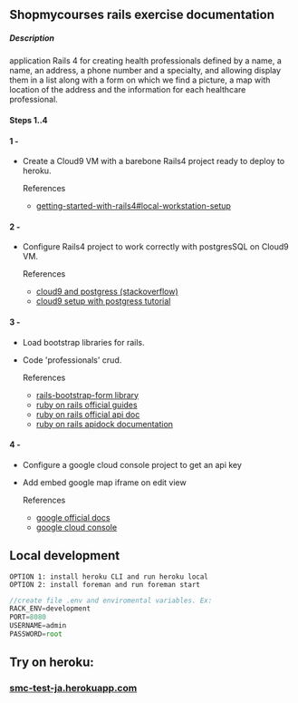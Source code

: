## Shopmycourses rails exercise documentation

##### Description

application Rails 4 for creating health professionals defined by a name, a name, an address, a phone number and a specialty, and allowing
display them in a list along with a form on which we find a picture, a map with location of the address and the information for each healthcare professional.

#### Steps 1..4

#### 1 -

 * Create a Cloud9 VM with a barebone Rails4 project ready to deploy to heroku.

	References
 	* [getting-started-with-rails4#local-workstation-setup](https://devcenter.heroku.com/articles/getting-started-with-rails4#local-workstation-setup)

#### 2 -

 * Configure Rails4 project to work correctly with postgresSQL on Cloud9 VM.

	References
 	* [cloud9 and postgress (stackoverflow)](http://stackoverflow.com/questions/26545746/cloud9-postgres)
 	* [cloud9 setup with postgress tutorial](https://github.com/Aerogami/guides/wiki/Cloud9-workspace-setup-with-Rails-and-Postgresql)

#### 3 -

 * Load bootstrap libraries for rails.
 * Code 'professionals' crud.

	References
 	* [rails-bootstrap-form library](https://github.com/bootstrap-ruby/rails-bootstrap-forms)
 	* [ruby on rails official guides](http://guides.rubyonrails.org)
 	* [ruby on rails official api doc](http://api.rubyonrails.org)
 	* [ruby on rails apidock documentation](http://apidock.com/rails/)

#### 4 -

 * Configure a google cloud console project to get an api key
 * Add embed google map iframe on edit view

	References
 	* [google official docs](https://console.cloud.google.com)
 	* [google cloud console](https://console.cloud.google.com)
 	
    
 ## Local development
 
    OPTION 1: install heroku CLI and run heroku local
	OPTION 2: install foreman and run foreman start
  
    
  
```javascript
//create file .env and enviromental variables. Ex:
RACK_ENV=development
PORT=8080
USERNAME=admin
PASSWORD=root
``` 



 

 ## Try on heroku: 
 ### [smc-test-ja.herokuapp.com](smc-test-ja.herokuapp.com)






